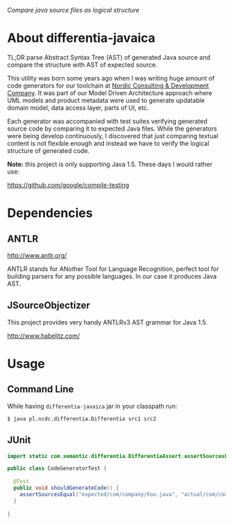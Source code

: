_Compare java source files as logical structure_

# About differentia-javaica

TL;DR parse Abstract Syntax Tree (AST) of generated Java source and compare the structure
with AST of expected source.

This utility was born some years ago when I was writing huge amount of code generators
for our toolchain at [Nordic Consulting & Development Company](https://www.ncdc.eu/).
It was part of our Model Driven Architecture approach where UML models and product
metadata were used to generate updatable domain model, data access layer, parts of UI, etc.

Each generator was accompanied with test suites verifying generated source code by
comparing it to expected Java files. While the generators were being
develop continuously, I discovered that just comparing textual content is not flexible enough
and instead we have to verify the logical structure of generated code.

**Note:** this project is only supporting Java 1.5. These days I would rather use:

https://github.com/google/compile-testing
  
# Dependencies

## ANTLR

http://www.antlr.org/

ANTLR stands for ANother Tool for Language Recognition, perfect tool for building parsers for any possible languages.
In our case it produces Java AST.

## JSourceObjectizer

This project provides very handy ANTLRv3 AST grammar for Java 1.5.

http://www.habelitz.com/

# Usage

## Command Line

While having `differentia-javaica` jar in your classpath run:
```
$ java pl.ncdc.differentia.Differentia src1 src2
```

## JUnit

```java
import static com.xemantic.differentia.DifferentiaAssert.assertSourcesEqual;

public class CodeGeneratorTest {
  
  @Test
  public void shouldGenerateCode() {
    assertSourcesEqual("expected/com/company/Foo.java", "actual/com/company/Foo.java");      
  }
    
}
```

